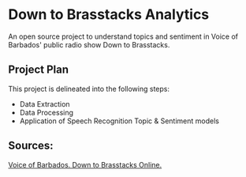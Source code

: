 # Down to Brasstacks Analytics

An open source project to understand topics and sentiment in Voice of Barbados' public radio show Down to Brasstacks.


## Project Plan
This project is delineated into the following steps:
* Data Extraction
* Data Processing
* Application of Speech Recognition Topic & Sentiment models

## Sources:

[Voice of Barbados. Down to Brasstacks Online.](https://vob929.com/down-to-brasstacks-2021/)
